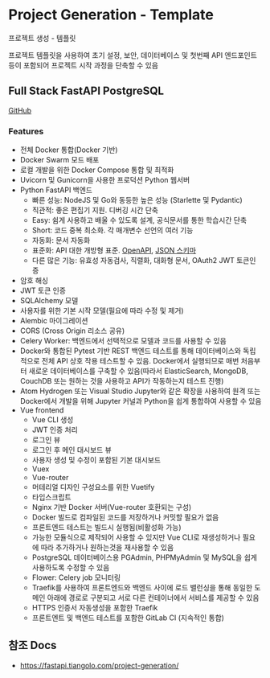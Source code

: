 # Project Generation - Template

프로젝트 생성 - 템플릿

프로젝트 템플릿을 사용하여 초기 설정, 보안, 데이터베이스 및 첫번째 API 엔드포인트등이 포함되어 프로젝트 시작 과정을 단축할 수 있음


## Full Stack FastAPI PostgreSQL

[GitHub](ttps://github.com/tiangolo/full-stack-fastapi-postgresql)

### Features

- 전체 Docker 통합(Docker 기반)
- Docker Swarm 모드 배포
- 로컬 개발을 위한 Docker Compose 통합 및 최적화
- Uvicorn 및 Gunicorn을 사용한 프로덕션 Python 웹서버
- Python FastAPI 백엔드
  - 빠른 성능: NodeJS 및 Go와 동등한 높은 성능 (Starlette 및 Pydantic)
  - 직관적: 좋은 편집기 지원. 디버깅 시간 단축
  - Easy: 쉼게 사용하고 배울 수 있도록 설계, 공식문서를 통한 학습시간 단축
  - Short: 코드 중복 최소화. 각 매개변수 선언의 여러 기능
  - 자동화: 문서 자동화
  - 표준화: API 대한 개방형 표준. [OpenAPI](https://github.com/OAI/OpenAPI-Specification), [JSON 스키마](https://json-schema.org/)
  - 다른 많은 기능: 유효성 자동검사, 직렬화, 대화형 문서, OAuth2 JWT 토큰인증
- 암호 해싱
- JWT 토큰 인증
- SQLAlchemy 모델
- 사용자를 위한 기본 시작 모델(필요에 따라 수정 및 제거)
- Alembic 마이그레이션
- CORS (Cross Origin 리소스 공유)
- Celery Worker: 백엔드에서 선택적으로 모델과 코드를 사용할 수 있음
- Docker와 통합된 Pytest 기반 REST 백엔드 테스트를 통해 데이터베이스와 독립적으로 전체 API 상호 작용 테스트할 수 있음. Docker에서 실행되므로 매번 처음부터 새로운 데이터베이스를 구축할 수 있음(따라서 ElasticSearch, MongoDB, CouchDB 또는 원하는 것을 사용하고 API가 작동하는지 테스트 진행)
- Atom Hydrogen 또는 Visual Studio Jupyter와 같은 확장을 사용하여 원격 또는 Docker에서 개발을 위해 Jupyter 커널과 Python을 쉽게 통합하여 사용할 수 있음
- Vue frontend
  - Vue CLI 생성
  - JWT 인증 처리
  - 로그인 뷰
  - 로그인 후 메인 대시보드 뷰
  - 사용자 생성 및 수정이 포함된 기본 대시보드
  - Vuex
  - Vue-router
  - 머테리얼 디자인 구성요소를 위한 Vuetify
  - 타입스크립트
  - Nginx 기반 Docker 서버(Vue-router 호환되는 구성)
  - Docker 빌드로 컴파일된 코드를 저장하거나 커밋할 필요가 없음
  - 프론트엔드 테스트는 빌드시 실행됨(비활성화 가능)
  - 가능한 모듈식으로 제작되어 사용할 수 있지만 Vue CLI로 재생성하거나 필요에 따라 추가하거나 원하는것을 재사용할 수 있음
  - PostgreSQL 데이터베이스용 PGAdmin, PHPMyAdmin 및 MySQL을 쉽게 사용하도록 수정할 수 있음
  - Flower: Celery job 모니터링
  - Traefik를 사용하여 프론트엔드와 백엔드 사이에 로드 밸런싱을 통해 동일한 도메인 아래에 경로로 구분되고 서로 다른 컨테이너에서 서비스를 제공할 수 있음
  - HTTPS 인증서 자동생성을 포함한 Traefik
  - 프론트엔트 및 백엔드 테스트를 포함한 GitLab CI (지속적인 통합)


## 참조 Docs

- https://fastapi.tiangolo.com/project-generation/

